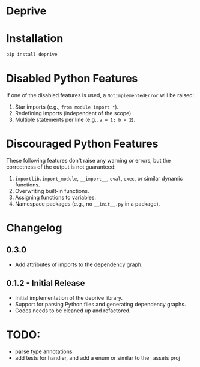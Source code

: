 # Deprive

# Installation

```bash
pip install deprive
```

# Disabled Python Features
If one of the disabled features is used, a `NotImplementedError` will be raised:
1. Star imports (e.g., `from module import *`).
2. Redefining imports (independent of the scope).
3. Multiple statements per line (e.g., `a = 1; b = 2`).

# Discouraged Python Features
These following features don't raise any warning or errors, but the correctness of the output is not guaranteed:
1. `importlib.import_module`, `__import__`, `eval`, `exec`, or similar dynamic functions.
2. Overwriting built-in functions.
3. Assigning functions to variables.
4. Namespace packages (e.g., no `__init__.py` in a package).

# Changelog

## 0.3.0
- Add attributes of imports to the dependency graph.

## 0.1.2 - Initial Release
- Initial implementation of the deprive library.
- Support for parsing Python files and generating dependency graphs.
- Codes needs to be cleaned up and refactored.

# TODO:
- parse type annotations
- add tests for handler, and add a enum or similar to the _assets proj
